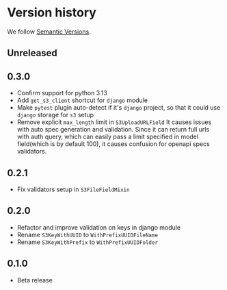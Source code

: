 # Version history

We follow [Semantic Versions](https://semver.org/).

## Unreleased

## 0.3.0

- Confirm support for python 3.13
- Add `get_s3_client` shortcut for `django` module
- Make `pytest` plugin auto-detect if it's `django` project, so that it could
use `django` storage for `s3` setup
- Remove explicit `max_length` limit in `S3UploadURLField`
  It causes issues with auto spec generation and validation.
  Since it can return full urls with auth query, which can easily pass
  a limit specified in model field(which is by default 100), it causes
  confusion for openapi specs validators.

## 0.2.1

- Fix validators setup in `S3FileFieldMixin`

## 0.2.0

- Refactor and improve validation on keys in django module
- Rename `S3KeyWithUUID` to `WithPrefixUUIDFileName`
- Rename `S3KeyWithPrefix` to `WithPrefixUUIDFolder`

## 0.1.0

- Beta release

